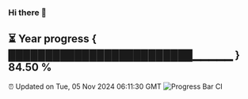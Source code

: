 ### Hi there 👋
⏳ Year progress { █████████████████████████▁▁▁▁▁ } 84.50 %
---
⏰ Updated on Tue, 05 Nov 2024 06:11:30 GMT
![Progress Bar CI](https://github.com/Moyi321/Moyi321/workflows/Progress%20Bar%20CI/badge.svg)
